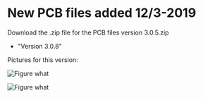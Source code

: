 # New PCB files added 12/3-2019

Download the .zip file for the PCB files version 3.0.5.zip

 * "Version 3.0.8"
 
Pictures for this version:


![Figure what](https://github.com/tvixen/diy-BMS-with-Arduino-Nano/blob/master/BMS_with_Nano-Circuit/Version-3.0.8-/DSC_0835.JPG?raw=true "Figure")


![Figure what](https://github.com/tvixen/diy-BMS-with-Arduino-Nano/blob/master/BMS_with_Nano-Circuit/Nano.JPG?raw=true "Figure")

